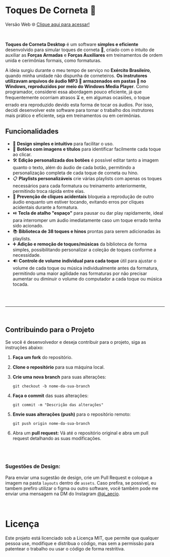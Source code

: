 # Toques De Corneta 🎺
 Versão Web 🌐  <a href="https://www.toquesdecorneta.com.br/" target="_blank" rel="noopener noreferrer">Clique aqui para acessar!</a>
 
<br>

**Toques de Corneta Desktop** é um software **simples e eficiente** desenvolvido para simular toques de corneta 🎺, criado com o intuito de auxiliar as **Forças Armadas** e **Forças Auxiliares** em treinamentos de ordem unida e cerimônias formais, como formaturas.

A ideia surgiu durante o meu tempo de serviço no **Exército Brasileiro**, quando minha unidade não dispunha de corneteiros. **Os instrutores utilizavam arquivos de áudio MP3 🎵 armazenados em pastas 📂 no Windows, reproduzidos por meio do Windows Media Player**. Como programador, considerei essa abordagem pouco eficiente, já que frequentemente ocorriam atrasos ⏳ e, em algumas ocasiões, o toque errado era reproduzido devido esta forma de tocar os áudios. Por isso, decidi desenvolver este software para tornar o trabalho dos instrutores mais prático e eficiente, seja em treinamentos ou em cerimônias.


## **Funcionalidades**

- 🎨 **Design simples e intuitivo** para facilitar o uso.
- 🔘 **Botões com imagens e títulos** para identificar facilmente cada toque ao clicar.
- 🛠️ **Edição personalizada dos botões** é possível editar tanto a imagem quanto o texto, além do áudio de cada botão, permitindo a personalização completa de cada toque de corneta ou hino.
- 📋 **Playlists personalizáveis** crie várias playlists com apenas os toques necessários para cada formatura ou treinamento anteriormente, permitindo troca rápida entre elas.
- 🚫 **Prevenção de cliques acidentais** bloqueia a reprodução de outro áudio enquanto um estiver tocando, evitando erros por cliques acidentais durante a formatura.
- ⏯️ **Tecla de atalho "espaço"** para pausar ou dar play rapidamente, ideal para interromper um áudio imediatamente caso um toque errado tenha sido acionado.
- 📚 **Biblioteca de 38 toques e hinos** prontas para serem adicionadas às playlists.
- ➕ **Adição e remoção de toques/músicas** da biblioteca de forma simples, possibilitando personalizar a coleção de toques conforme a necessidade.
- 🔊 **Controle de volume individual para cada toque** útil para ajustar o volume de cada toque ou música individualmente antes da formatura, permitindo uma maior agilidade nas formaturas por não precisar aumentar ou diminuir o volume do computador a cada toque ou música tocada.

<br>

<!--
## **Como utilizar?**
- video com iframe ou link
-->

<br> 

---

<br>

## **Contribuindo para o Projeto**

Se você é desenvolvedor e deseja contribuir para o projeto, siga as instruções abaixo:

1. **Faça um fork** do repositório.

2. **Clone o repositório** para sua máquina local.
   
3. **Crie uma nova branch** para suas alterações:
   ```
   git checkout -b nome-da-sua-branch
   ```
4. **Faça o commit** das suas alterações:
   ```
   git commit -m "Descrição das alterações"
   ```
5. **Envie suas alterações (push)** para o repositório remoto:
   ```
   git push origin nome-da-sua-branch
   ```
6. Abra um **pull request:** Vá até o repositório original e abra um pull request detalhando as suas modificações.


<!--
Futuras atualizações
- **Tecla de atalho "K" para pausa suave** ao pressionar a tecla "K", a música é pausada com uma transição suave de 3 segundos, evitando um corte abrupto no áudio.
- **Ajuste de volume em tempo real** permite alterar o volume de cada áudio enquanto está sendo tocado, sem alterar o volume padrão daquele audio(colocar mensagem pop-up perguntando se quer salvar o volume daquele audio para as proximas vezes)


-->
<br><br>

### **Sugestões de Design:** 
Para enviar uma sugestão de design, crie um Pull Request e coloque a imagem na pasta `layouts` dentro de `assets`. Caso prefira, se possivel, eu tambem prefiro utilizar o figma ou outro software, você também pode me enviar uma mensagem na DM do Instagram [@aj_aecio](https://www.instagram.com/aj_aecio).

<br>

# **Licença**
Este projeto está licenciado sob a Licença MIT, que permite que qualquer pessoa use, modifique e distribua o código, mas sem a permissão para patentear o trabalho ou usar o código de forma restritiva.
